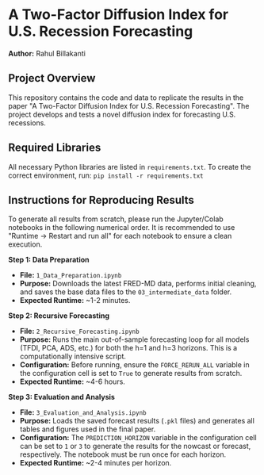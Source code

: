 # A Two-Factor Diffusion Index for U.S. Recession Forecasting
**Author:** Rahul Billakanti

## Project Overview
This repository contains the code and data to replicate the results in the paper "A Two-Factor Diffusion Index for U.S. Recession Forecasting". The project develops and tests a novel diffusion index for forecasting U.S. recessions.

## Required Libraries
All necessary Python libraries are listed in `requirements.txt`. To create the correct environment, run:
`pip install -r requirements.txt`

## Instructions for Reproducing Results

To generate all results from scratch, please run the Jupyter/Colab notebooks in the following numerical order. It is recommended to use "Runtime -> Restart and run all" for each notebook to ensure a clean execution.

**Step 1: Data Preparation**
- **File:** `1_Data_Preparation.ipynb`
- **Purpose:** Downloads the latest FRED-MD data, performs initial cleaning, and saves the base data files to the `03_intermediate_data` folder.
- **Expected Runtime:** ~1-2 minutes.

**Step 2: Recursive Forecasting**
- **File:** `2_Recursive_Forecasting.ipynb`
- **Purpose:** Runs the main out-of-sample forecasting loop for all models (TFDI, PCA, ADS, etc.) for both the h=1 and h=3 horizons. This is a computationally intensive script.
- **Configuration:** Before running, ensure the `FORCE_RERUN_ALL` variable in the configuration cell is set to `True` to generate results from scratch.
- **Expected Runtime:** ~4-6 hours.

**Step 3: Evaluation and Analysis**
- **File:** `3_Evaluation_and_Analysis.ipynb`
- **Purpose:** Loads the saved forecast results (`.pkl` files) and generates all tables and figures used in the final paper.
- **Configuration:** The `PREDICTION_HORIZON` variable in the configuration cell can be set to `1` or `3` to generate the results for the nowcast or forecast, respectively. The notebook must be run once for each horizon.
- **Expected Runtime:** ~2-4 minutes per horizon.

